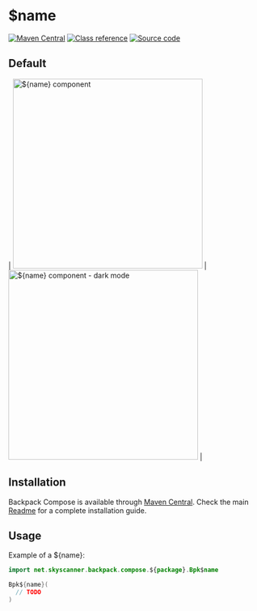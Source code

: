 # $name

[![Maven Central](https://img.shields.io/maven-central/v/net.skyscanner.backpack/backpack-compose)](https://search.maven.org/artifact/net.skyscanner.backpack/backpack-compose)
[![Class reference](https://img.shields.io/badge/Class%20reference-Android-blue)](https://backpack.github.io/android/backpack-compose/net.skyscanner.backpack.compose.$package)
[![Source code](https://img.shields.io/badge/Source%20code-GitHub-lightgrey)](https://github.com/Skyscanner/backpack-android/tree/main/backpack-compose/src/main/kotlin/net/skyscanner/backpack/compose/$package)

## Default

| <img src="https://raw.githubusercontent.com/Skyscanner/backpack-android/main/docs/compose/${name}/screenshots/default.png" alt="${name} component" width="375" /> | <img src="https://raw.githubusercontent.com/Skyscanner/backpack-android/main/docs/compose/${name}/screenshots/default_dm.png" alt="${name} component - dark mode" width="375" /> |

## Installation

Backpack Compose is available through [Maven Central](https://search.maven.org/artifact/net.skyscanner.backpack/backpack-compose). Check the main [Readme](https://github.com/skyscanner/backpack-android#installation) for a complete installation guide.

## Usage

Example of a ${name}:

```Kotlin
import net.skyscanner.backpack.compose.${package}.Bpk$name

Bpk${name}(
  // TODO
)
```

